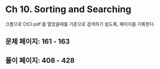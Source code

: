 # Ch 10. Sorting and Searching

크롬으로 CtCI.pdf 를 열었을때를 기준으로 검색하기 쉽도록, 페이지를 기록한다.

## 문제 페이지: 161 - 163

## 풀이 페이지: 408 - 428
